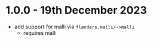 # 1.0.0 - 19th December 2023

- add support for malli via `flanders.malli/->malli`
  - requires malli
